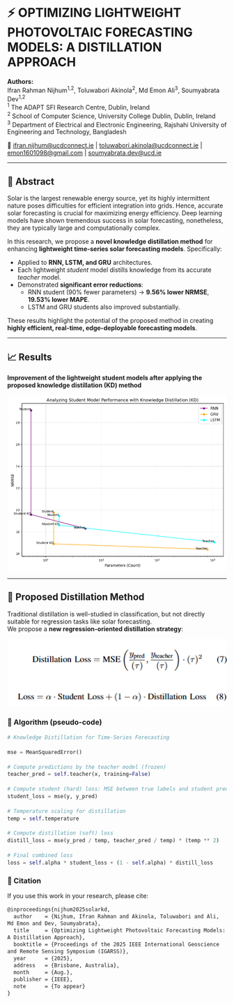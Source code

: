 # ⚡ OPTIMIZING LIGHTWEIGHT PHOTOVOLTAIC FORECASTING MODELS: A DISTILLATION APPROACH

**Authors:**  
Ifran Rahman Nijhum<sup>1,2</sup>, Toluwabori Akinola<sup>2</sup>, Md Emon Ali<sup>3</sup>, Soumyabrata Dev<sup>1,2</sup>  
<sup>1</sup> The ADAPT SFI Research Centre, Dublin, Ireland  
<sup>2</sup> School of Computer Science, University College Dublin, Dublin, Ireland  
<sup>3</sup> Department of Electrical and Electronic Engineering, Rajshahi University of Engineering and Technology, Bangladesh  

📧 ifran.nijhum@ucdconnect.ie | toluwabori.akinola@ucdconnect.ie | emon1601098@gmail.com | soumyabrata.dev@ucd.ie  

---

## 🔎 Abstract
Solar is the largest renewable energy source, yet its highly intermittent nature poses difficulties for efficient integration into grids. Hence, accurate solar forecasting is crucial for maximizing energy efficiency. Deep learning models have shown tremendous success in solar forecasting, nonetheless, they are typically large and computationally complex.  

In this research, we propose a **novel knowledge distillation method** for enhancing **lightweight time-series solar forecasting models**. Specifically:  

- Applied to **RNN, LSTM, and GRU** architectures.  
- Each lightweight *student* model distills knowledge from its accurate *teacher* model.  
- Demonstrated **significant error reductions**:  
  - RNN student (90% fewer parameters) → **9.56% lower NRMSE**, **19.53% lower MAPE**.  
  - LSTM and GRU students also improved substantially.  

These results highlight the potential of the proposed method in creating **highly efficient, real-time, edge-deployable forecasting models**.  

---

## 📈 Results
**Improvement of the lightweight student models after applying the proposed knowledge distillation (KD) method**  

![Student Model Improvements](KD/summarized_result.png)  

---

## 🧠 Proposed Distillation Method

Traditional distillation is well-studied in classification, but not directly suitable for regression tasks like solar forecasting.  
We propose a **new regression-oriented distillation strategy**:

<p align="left">
  <img src="KD/kd.png" alt="Proposed Knowledge Distillation" width="600"/>
</p>


### 📌 Algorithm (pseudo-code)

```python
# Knowledge Distillation for Time-Series Forecasting

mse = MeanSquaredError()

# Compute predictions by the teacher model (frozen)
teacher_pred = self.teacher(x, training=False)

# Compute student (hard) loss: MSE between true labels and student predictions
student_loss = mse(y, y_pred)

# Temperature scaling for distillation
temp = self.temperature

# Compute distillation (soft) loss
distill_loss = mse(y_pred / temp, teacher_pred / temp) * (temp ** 2)

# Final combined loss
loss = self.alpha * student_loss + (1 - self.alpha) * distill_loss

```


### 📖 Citation

If you use this work in your research, please cite:
```
@inproceedings{nijhum2025solarkd,
  author    = {Nijhum, Ifran Rahman and Akinola, Toluwabori and Ali, Md Emon and Dev, Soumyabrata},
  title     = {Optimizing Lightweight Photovoltaic Forecasting Models: A Distillation Approach},
  booktitle = {Proceedings of the 2025 IEEE International Geoscience and Remote Sensing Symposium (IGARSS)},
  year      = {2025},
  address   = {Brisbane, Australia},
  month     = {Aug.},
  publisher = {IEEE},
  note      = {To appear}
}

```
